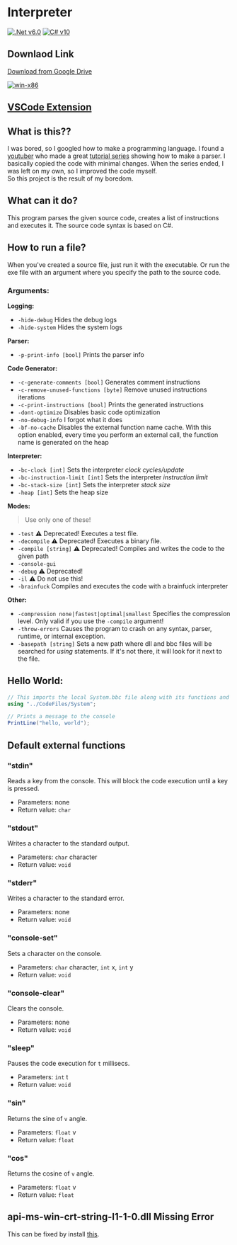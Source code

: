 # Interpreter

[![.Net v6.0](https://img.shields.io/badge/.NET-v6.0-5C2D91)](#)
[![C# v10](https://img.shields.io/badge/C%23-v10.0-239120.svg)](#)

## Downlaod Link

[Download from Google Drive](https://drive.google.com/uc?export=download&id=1CkZ_b0OFzaiLnU6dcoRTiy-gZOiCl3jM](https://drive.google.com/uc?export=download&id=1CkZ_b0OFzaiLnU6dcoRTiy-gZOiCl3jM))

[![win-x86](https://img.shields.io/badge/win-x86-0078D6?logo=windows&logoColor=white)](#)

## [VSCode Extension](https://github.com/BBpezsgo/InterpreterVSCodeExtension)

## What is this??
I was bored, so I googled how to make a programming language. I found a [youtuber](https://www.youtube.com/c/uliwitness) who made a great
[tutorial series](https://www.youtube.com/watch?v=2DTNDrdqGlo&list=PLZjGMBjt_VVAMW53XnMtNfAQowZwMviBF)
showing how to make a parser. I basically copied the code with minimal changes. When the series ended, I was left on my own, so I improved the code myself.<br>
So this project is the result of my boredom.

## What can it do?
This program parses the given source code, creates a list of instructions and executes it. The source code syntax is based on C#.

## How to run a file?
When you've created a source file, just run it with the executable. Or run the exe file with an argument where you specify the path to the source code.<br>
### Arguments:

**Logging:**
- `-hide-debug` Hides the debug logs
- `-hide-system` Hides the system logs

**Parser:**
- `-p-print-info [bool]` Prints the parser info

**Code Generator:**
- `-c-generate-comments [bool]` Generates comment instructions
- `-c-remove-unused-functions [byte]` Remove unused instructions iterations
- `-c-print-instructions [bool]` Prints the generated instructions
- `-dont-optimize` Disables basic code optimization
- `-no-debug-info` I forgot what it does
- `-bf-no-cache` Disables the external function name cache. With this option enabled, every time you perform an external call, the function name is generated on the heap

**Interpreter:**
- `-bc-clock [int]` Sets the interpreter *clock cycles/update*
- `-bc-instruction-limit [int]` Sets the interpreter *instruction limit*
- `-bc-stack-size [int]` Sets the interpreter *stack size*
- `-heap [int]` Sets the heap size

**Modes:**
> Use only one of these!
- `-test` ⚠️ Deprecated! Executes a test file.
- `-decompile` ⚠️ Deprecated! Executes a binary file.
- `-compile [string]` ⚠️ Deprecated! Compiles and writes the code to the given path
- `-console-gui`
- `-debug` ⚠️ Deprecated!
- `-il` ⚠️ Do not use this!
- `-brainfuck` Compiles and executes the code with a brainfuck interpreter

**Other:**
- `-compression none|fastest|optimal|smallest` Specifies the compression level. Only valid if you use the `-compile` argument!
- `-throw-errors` Causes the program to crash on any syntax, parser, runtime, or internal exception.
- `-basepath [string]` Sets a new path where dll and bbc files will be searched for *using* statements. If it's not there, it will look for it next to the file.

## Hello World:
```cs
// This imports the local System.bbc file along with its functions and structures.
using "../CodeFiles/System";

// Prints a message to the console
PrintLine("hello, world");
```

## Default external functions

### "stdin"
Reads a key from the console. This will block the code execution until a key is pressed.
- Parameters: none
- Return value: `char`

### "stdout"
Writes a character to the standard output.
- Parameters: `char` character
- Return value: `void`

### "stderr"
Writes a character to the standard error.
- Parameters: none
- Return value: `void`

### "console-set"
Sets a character on the console.
- Parameters: `char` character, `int` x, `int` y
- Return value: `void`

### "console-clear"
Clears the console.
- Parameters: none
- Return value: `void`

### "sleep"
Pauses the code execution for `t` millisecs.
- Parameters: `int` t
- Return value: `void`

### "sin"
Returns the sine of `v` angle.
- Parameters: `float` v
- Return value: `float`

### "cos"
Returns the cosine of `v` angle.
- Parameters: `float` v
- Return value: `float`

## api-ms-win-crt-string-l1-1-0.dll Missing Error
This can be fixed by install [this](https://learn.microsoft.com/en-us/cpp/windows/latest-supported-vc-redist?view=msvc-170).
